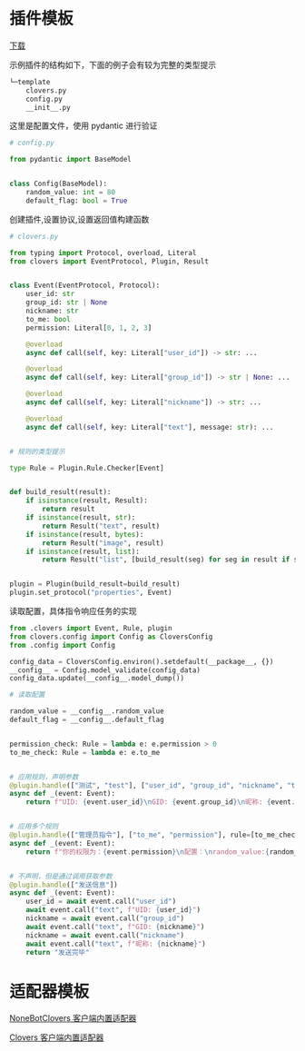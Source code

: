 # 插件模板

[下载](https://github.com/clovers-project/clovers-project.github.io/raw/refs/heads/master/src/plugin_template.zip)

示例插件的结构如下，下面的例子会有较为完整的类型提示

```bash
└─template
    clovers.py
    config.py
    __init__.py
```

这里是配置文件，使用 pydantic 进行验证

```python
# config.py

from pydantic import BaseModel


class Config(BaseModel):
    random_value: int = 80
    default_flag: bool = True
```

创建插件,设置协议,设置返回值构建函数

```python
# clovers.py

from typing import Protocol, overload, Literal
from clovers import EventProtocol, Plugin, Result


class Event(EventProtocol, Protocol):
    user_id: str
    group_id: str | None
    nickname: str
    to_me: bool
    permission: Literal[0, 1, 2, 3]

    @overload
    async def call(self, key: Literal["user_id"]) -> str: ...

    @overload
    async def call(self, key: Literal["group_id"]) -> str | None: ...

    @overload
    async def call(self, key: Literal["nickname"]) -> str: ...

    @overload
    async def call(self, key: Literal["text"], message: str): ...


# 规则的类型提示

type Rule = Plugin.Rule.Checker[Event]


def build_result(result):
    if isinstance(result, Result):
        return result
    if isinstance(result, str):
        return Result("text", result)
    if isinstance(result, bytes):
        return Result("image", result)
    if isinstance(result, list):
        return Result("list", [build_result(seg) for seg in result if seg])


plugin = Plugin(build_result=build_result)
plugin.set_protocol("properties", Event)
```

读取配置，具体指令响应任务的实现

```python
from .clovers import Event, Rule, plugin
from clovers.config import Config as CloversConfig
from .config import Config

config_data = CloversConfig.environ().setdefault(__package__, {})
__config__ = Config.model_validate(config_data)
config_data.update(__config__.model_dump())

# 读取配置

random_value = __config__.random_value
default_flag = __config__.default_flag


permission_check: Rule = lambda e: e.permission > 0
to_me_check: Rule = lambda e: e.to_me


# 应用规则，声明参数
@plugin.handle(["测试", "test"], ["user_id", "group_id", "nickname", "to_me"], rule=to_me_check)
async def _(event: Event):
    return f"UID: {event.user_id}\nGID: {event.group_id}\n昵称: {event.nickname}"


# 应用多个规则
@plugin.handle(["管理员指令"], ["to_me", "permission"], rule=[to_me_check, permission_check])
async def _(event: Event):
    return f"你的权限为：{event.permission}\n配置：\nrandom_value:{random_value}\ndefault_flag:{default_flag}"


# 不声明，但是通过调用获取参数
@plugin.handle(["发送信息"])
async def _(event: Event):
    user_id = await event.call("user_id")
    await event.call("text", f"UID: {user_id}")
    nickname = await event.call("group_id")
    await event.call("text", f"GID: {nickname}")
    nickname = await event.call("nickname")
    await event.call("text", f"昵称: {nickname}")
    return "发送完毕"
```

# 适配器模板

[NoneBotClovers 客户端内置适配器](https://github.com/clovers-project/nonebot-plugin-clovers/tree/master/nonebot_plugin_clovers/adapters)

[Clovers 客户端内置适配器](https://github.com/clovers-project/clovers-client/tree/master/clovers_client)
